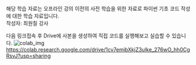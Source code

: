 해당 학습 자료는 오프라인 강의 이전의 사전 학습을 위한 자료로 파이썬 기초 코드 작성에 대한 학습 자료입니다.  
작성자: 최원칠 강사

다음 링크접속 후 Drive에 사본을 생성하여 직접 코드를 실행해보고 실습할 수 있습니다.
![colab_img](https://github.com/dnjsclf145/python-base-4dt/assets/78126706/887bc984-d60e-4373-a7c1-af4f123a86e5)
https://colab.research.google.com/drive/1cv7emjbXkjZ3ulke_276wO_hh0CgRsvJ?usp=sharing
